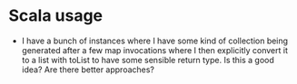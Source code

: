 # Scala usage
- I have a bunch of instances where I have some kind of collection being generated after a few map invocations where
  I then explicitly convert it to a list with toList to have some sensible return type. Is this a good idea? Are there
  better approaches?